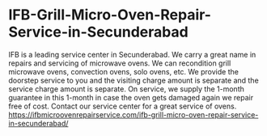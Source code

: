 # IFB-Grill-Micro-Oven-Repair-Service-in-Secunderabad
IFB is a leading service center in Secunderabad. We carry a great name in repairs and servicing of microwave ovens. We can recondition grill microwave ovens, convection ovens, solo ovens, etc.  We provide the doorstep service to you and the visiting charge amount is separate and the service charge amount is separate. On service, we supply the 1-month guarantee in this 1-month in case the oven gets damaged again we repair free of cost. Contact our service center for a great service of ovens.  https://ifbmicroovenrepairservice.com/ifb-grill-micro-oven-repair-service-in-secunderabad/
